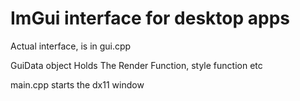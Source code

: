 <h1> ImGui interface for desktop apps </h1>
<p> Actual interface, is in gui.cpp </p>
<p>GuiData object Holds The Render Function, style function etc<p>
main.cpp starts the dx11 window
